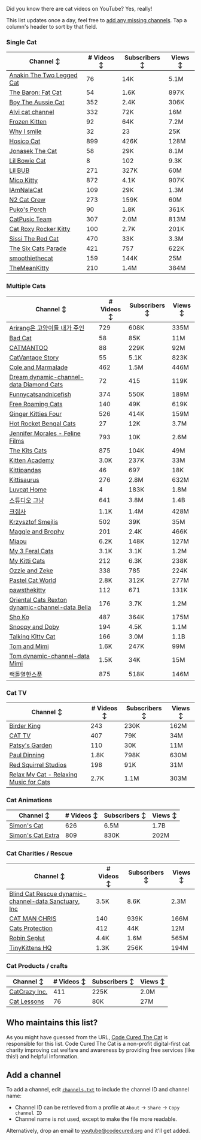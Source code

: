 Did you know there are cat videos on YouTube? Yes, really!

This list updates once a day, feel free to [add any missing channels](#add-a-channel). Tap a column's header to sort by that field.


### Single Cat

| Channel ↕ | # Videos ↕ | Subscribers ↕ | Views ↕ |
| --- | --- | --- | --- |
| [Anakin The Two Legged Cat](https://youtube.com/@anakintwolegs) | 76 | 14K | 5.1M |
| [The Baron: Fat Cat](https://youtube.com/@thebaronfatcat6603) | 54 | 1.6K | 897K |
| [Boy The Aussie Cat](https://youtube.com/@boytheaussiecat) | 352 | 2.4K | 306K |
| [Alvi cat channel](https://youtube.com/@alvicatchannel) | 332 | 72K | 16M |
| [Frozen Kitten](https://youtube.com/@frozenkitten) | 92 | 64K | 7.2M |
| [Why I smile](https://youtube.com/@whyismile) | 32 | 23 | 25K |
| [Hosico Cat](https://youtube.com/@hosico_cat) | 899 | 426K | 128M |
| [Jonasek The Cat](https://youtube.com/@jonasekthecat) | 58 | 29K | 8.1M |
| [Lil Bowie Cat](https://youtube.com/@lilbowiecat9121) | 8 | 102 | 9.3K |
| [Lil BUB](https://youtube.com/@lilbub) | 271 | 327K | 60M |
| [Mico Kitty](https://youtube.com/@micokitty) | 872 | 4.1K | 907K |
| [IAmNalaCat](https://youtube.com/@iamnalacat) | 109 | 29K | 1.3M |
| [N2 Cat Crew](https://youtube.com/@n2catcrew) | 273 | 159K | 60M |
| [Puko's Porch](https://youtube.com/@pukosporch) | 90 | 1.8K | 361K |
| [CatPusic Team](https://youtube.com/@catpusicteam) | 307 | 2.0M | 813M |
| [Cat Roxy Rocker Kitty](https://youtube.com/@rockerroxy) | 100 | 2.7K | 201K |
| [Sissi The Red Cat](https://youtube.com/@veterinarylife) | 470 | 33K | 3.3M |
| [The Six Cats Parade](https://youtube.com/@thesixcatsparade) | 421 | 757 | 622K |
| [smoothiethecat](https://youtube.com/@smoothiethecat) | 159 | 144K | 25M |
| [TheMeanKitty](https://youtube.com/@themeankitty) | 210 | 1.4M | 384M |

### Multiple Cats

| Channel ↕ | # Videos ↕ | Subscribers ↕ | Views ↕ |
| --- | --- | --- | --- |
| [Arirang은 고양이들 내가 주인](https://youtube.com/@아리랑은고양이들) | 729 | 608K | 335M |
| [Bad Cat](https://youtube.com/@badcattube) | 58 | 85K | 11M |
| [CATMANTOO](https://youtube.com/@catmantoo) | 88 | 229K | 92M |
| [CatVantage Story](https://youtube.com/@catvantagestory) | 55 | 5.1K | 823K |
| [Cole and Marmalade](https://youtube.com/@coleandmarmalade) | 462 | 1.5M | 446M |
| [Dream dynamic-channel-data Diamond Cats](https://youtube.com/@dreamdiamondcats) | 72 | 415 | 119K |
| [Funnycatsandnicefish](https://youtube.com/@funnycatsandnicefish) | 374 | 550K | 189M |
| [Free Roaming Cats](https://youtube.com/@freeroamingcats) | 140 | 49K | 619K |
| [Ginger Kitties Four](https://youtube.com/@gingerkittiesfour) | 526 | 414K | 159M |
| [Hot Rocket Bengal Cats](https://youtube.com/@hotrocketbengalcats) | 27 | 12K | 3.7M |
| [Jennifer Morales - Feline Films](https://youtube.com/@jennifermoralesfelinefilms) | 793 | 10K | 2.6M |
| [The Kits Cats](https://youtube.com/@drnworbskitscats) | 875 | 104K | 49M |
| [Kitten Academy](https://youtube.com/@kittenacademy) | 3.0K | 237K | 33M |
| [Kittipandas](https://youtube.com/@kittipandas) | 46 | 697 | 18K |
| [Kittisaurus](https://youtube.com/@kittisaurus) | 276 | 2.8M | 632M |
| [Luvcat Home](https://youtube.com/@claireluvcat) | 4 | 183K | 1.8M |
| [스튜디오 그냥](https://youtube.com/@studiognyang) | 641 | 3.8M | 1.4B |
| [크집사](https://youtube.com/@claire_luvcat) | 1.1K | 1.4M | 428M |
| [Krzysztof Smejlis](https://youtube.com/@bobonikita) | 502 | 39K | 35M |
| [Maggie and Brophy](https://youtube.com/@maggieandbrophy1327) | 201 | 2.4K | 466K |
| [Miaou](https://youtube.com/@miaou-cat) | 6.2K | 148K | 127M |
| [My 3 Feral Cats](https://youtube.com/@my3feralcats) | 3.1K | 3.1K | 1.2M |
| [My Kitti Cats](https://youtube.com/@mykitticats) | 212 | 6.3K | 238K |
| [Ozzie and Zeke](https://youtube.com/@ozzieandzeke) | 338 | 785 | 224K |
| [Pastel Cat World](https://youtube.com/@pastelcatworld) | 2.8K | 312K | 277M |
| [pawsthekitty](https://youtube.com/@pawsthekitty) | 112 | 671 | 131K |
| [Oriental Cats Rexton dynamic-channel-data Bella](https://youtube.com/@rextonorientalcat) | 176 | 3.7K | 1.2M |
| [Sho Ko](https://youtube.com/@shortyandkodi) | 487 | 364K | 175M |
| [Snoopy and Doby](https://youtube.com/@snoopyanddoby) | 194 | 4.5K | 1.1M |
| [Talking Kitty Cat](https://youtube.com/@stevecash83) | 166 | 3.0M | 1.1B |
| [Tom and Mimi](https://youtube.com/@tomandmimi) | 1.6K | 247K | 99M |
| [Tom dynamic-channel-data Mimi](https://youtube.com/@tom_and_mimi) | 1.5K | 34K | 15M |
| [랙돌열한스푼](https://youtube.com/@unboxingragdolls) | 875 | 518K | 146M |

### Cat TV

| Channel ↕ | # Videos ↕ | Subscribers ↕ | Views ↕ |
| --- | --- | --- | --- |
| [Birder King](https://youtube.com/@birderking) | 243 | 230K | 162M |
| [CAT TV](https://youtube.com/@cattvgames) | 407 | 79K | 34M |
| [Patsy's Garden](https://youtube.com/@patsysgarden) | 110 | 30K | 11M |
| [Paul Dinning](https://youtube.com/@pauldinningvideosforcats) | 1.8K | 798K | 630M |
| [Red Squirrel Studios](https://youtube.com/@redsquirrelstudios) | 198 | 91K | 31M |
| [Relax My Cat - Relaxing Music for Cats](https://youtube.com/@relaxmycat) | 2.7K | 1.1M | 303M |

### Cat Animations

| Channel ↕ | # Videos ↕ | Subscribers ↕ | Views ↕ |
| --- | --- | --- | --- |
| [Simon's Cat](https://youtube.com/@simonscat) | 626 | 6.5M | 1.7B |
| [Simon's Cat Extra](https://youtube.com/@simonscatextra) | 809 | 830K | 202M |

### Cat Charities / Rescue

| Channel ↕ | # Videos ↕ | Subscribers ↕ | Views ↕ |
| --- | --- | --- | --- |
| [Blind Cat Rescue dynamic-channel-data Sanctuary, Inc](https://youtube.com/@blindcatrescuesanctuary) | 3.5K | 8.6K | 2.3M |
| [CAT MAN CHRIS](https://youtube.com/@catmanchrispoole) | 140 | 939K | 166M |
| [Cats Protection](https://youtube.com/@catsprotection) | 412 | 44K | 12M |
| [Robin Seplut](https://youtube.com/@robinseplut) | 4.4K | 1.6M | 565M |
| [TinyKittens HQ](https://youtube.com/@tinykittens) | 1.3K | 256K | 194M |

### Cat Products / crafts

| Channel ↕ | # Videos ↕ | Subscribers ↕ | Views ↕ |
| --- | --- | --- | --- |
| [CatCrazy Inc.](https://youtube.com/@catcrazychannel) | 411 | 225K | 2.0M |
| [Cat Lessons](https://youtube.com/@catlessons) | 76 | 80K | 27M |


## Who maintains this list?

As you might have guessed from the URL, [Code Cured The Cat](https://codecured.org) is responsible for this list. Code Cured The Cat is a non-profit digital-first cat charity improving cat welfare and awareness by providing free services (like this!) and helpful information.

## Add a channel

To add a channel, edit [`channels.txt`](https://github.com/CodeCured/YouTubeIsForCats/blob/main/automation/channels.txt) to include the channel ID and channel name:
* Channel ID can be retrieved from a profile at `About` -> `Share` -> `Copy channel ID`
* Channel name is not used, except to make the file more readable.

Alternatively, drop an email to [youtube@codecured.org](mailto:youtube@codecured.org) and it'll get added.
